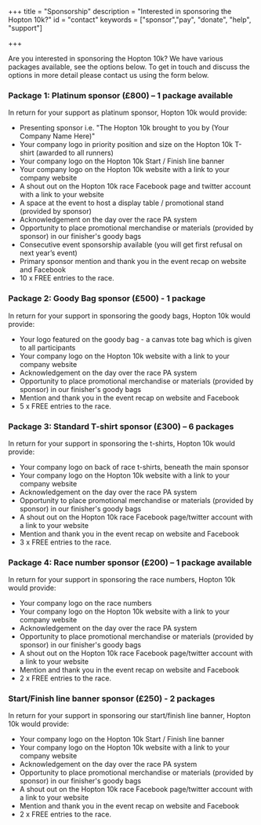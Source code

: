 +++
title = "Sponsorship"
description = "Interested in sponsoring the Hopton 10k?"
id = "contact"
keywords = ["sponsor","pay", "donate", "help", "support"]

+++

Are you interested in sponsoring the Hopton 10k? We have various packages available, see the options below. To get in touch and discuss the options in more detail please contact us using the form below.


### Package 1: Platinum sponsor (£800) – 1 package available

In return for your support as platinum sponsor, Hopton 10k would provide:

* Presenting sponsor i.e. "The Hopton 10k brought to you by (Your Company Name Here)"
* Your company logo in priority position and size on the Hopton 10k T-shirt (awarded to all
runners)
* Your company logo on the Hopton 10k Start / Finish line banner
* Your company logo on the Hopton 10k website with a link to your company website
* A shout out on the Hopton 10k race Facebook page and twitter account with a link to your website
* A space at the event to host a display table / promotional stand (provided by sponsor)
* Acknowledgement on the day over the race PA system
* Opportunity to place promotional merchandise or materials (provided by sponsor) in our finisher's goody bags
* Consecutive event sponsorship available (you will get first refusal on next year’s event)
* Primary sponsor mention and thank you in the event recap on website and Facebook
* 10 x FREE entries to the race.

### Package 2: Goody Bag sponsor (£500) - 1 package

In return for your support in sponsoring the goody bags, Hopton 10k would provide:

* Your logo featured on the goody bag - a canvas tote bag which is given to all participants
* Your company logo on the Hopton 10k website with a link to your company website
* Acknowledgement on the day over the race PA system
* Opportunity to place promotional merchandise or materials (provided by sponsor) in our finisher's goody bags
* Mention and thank you in the event recap on website and Facebook
* 5 x FREE entries to the race.

### Package 3: Standard T-shirt sponsor (£300) – 6 packages

In return for your support in sponsoring the t-shirts, Hopton 10k would provide:

* Your company logo on back of race t-shirts, beneath the main sponsor
* Your company logo on the Hopton 10k website with a link to your company website
* Acknowledgement on the day over the race PA system
* Opportunity to place promotional merchandise or materials (provided by sponsor) in our finisher's goody bags
* A shout out on the Hopton 10k race Facebook page/twitter account with a link to your website
* Mention and thank you in the event recap on website and Facebook
* 3 x FREE entries to the race.

### Package 4: Race number sponsor (£200) – 1 package available

In return for your support in sponsoring the race numbers, Hopton 10k would provide:

* Your company logo on the race numbers
* Your company logo on the Hopton 10k website with a link to your company website
* Acknowledgement on the day over the race PA system
* Opportunity to place promotional merchandise or materials (provided by sponsor) in our finisher's goody bags
* A shout out on the Hopton 10k race Facebook page/twitter account with a link to your website
* Mention and thank you in the event recap on website and Facebook
* 2 x FREE entries to the race.

### Start/Finish line banner sponsor (£250) - 2 packages

In return for your support in sponsoring our start/finish line banner, Hopton 10k would provide:

* Your company logo on the Hopton 10k Start / Finish line banner
* Your company logo on the Hopton 10k website with a link to your company website
* Acknowledgement on the day over the race PA system
* Opportunity to place promotional merchandise or materials (provided by sponsor) in our finisher's goody bags
* A shout out on the Hopton 10k race Facebook page/twitter account with a link to your website
* Mention and thank you in the event recap on website and Facebook
* 2 x FREE entries to the race.